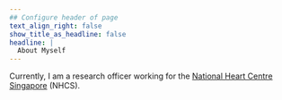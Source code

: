 ```yaml
---
## Configure header of page
text_align_right: false
show_title_as_headline: false
headline: |
  About Myself
---
```


<!-- this is a subheadline -->
Currently, I am a research officer working for the [National Heart Centre Singapore](https://www.nhcs.com.sg/) (NHCS).
